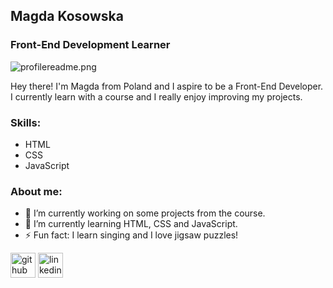 ## Magda Kosowska
### Front-End Development Learner
![profilereadme.png](https://i.postimg.cc/VN07FJk6/profilereadme.png)

Hey there! I'm Magda from Poland and I aspire to be a Front-End Developer. I currently learn with a course and I really enjoy improving my projects.  

### Skills: 
- HTML 
- CSS 
- JavaScript

### About me:
- 🔭 I’m currently working on some projects from the course. 
- 🌱 I’m currently learning HTML, CSS and JavaScript. 
- ⚡ Fun fact: I learn singing and I love jigsaw puzzles! 


[<img src='https://cdn.jsdelivr.net/npm/simple-icons@3.0.1/icons/github.svg' alt='github' height='40'>](https://github.com/Cha0ticM1nd)  [<img src='https://cdn.jsdelivr.net/npm/simple-icons@3.0.1/icons/linkedin.svg' alt='linkedin' height='40'>](https://www.linkedin.com/in/magdalena-kosowska-48348a219/)  


